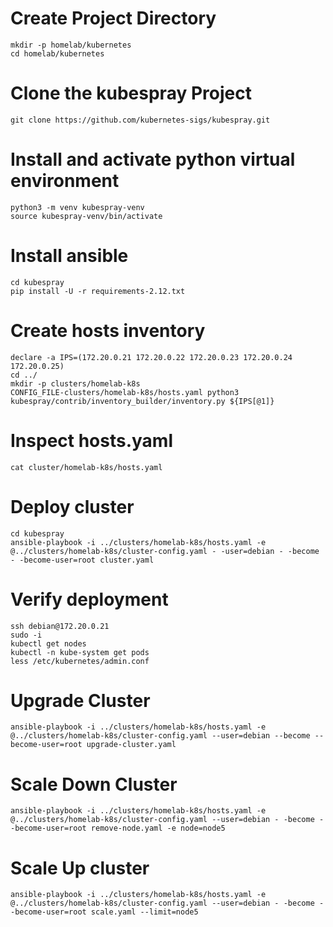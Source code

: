 # Create Project Directory
```
mkdir -p homelab/kubernetes
cd homelab/kubernetes
```


# Clone the kubespray Project
```
git clone https://github.com/kubernetes-sigs/kubespray.git
```


# Install and activate python virtual environment
```
python3 -m venv kubespray-venv
source kubespray-venv/bin/activate
```

# Install ansible 
```
cd kubespray
pip install -U -r requirements-2.12.txt
```

# Create hosts inventory
```
declare -a IPS=(172.20.0.21 172.20.0.22 172.20.0.23 172.20.0.24 172.20.0.25)
cd ../ 
mkdir -p clusters/homelab-k8s
CONFIG_FILE-clusters/homelab-k8s/hosts.yaml python3 kubespray/contrib/inventory_builder/inventory.py ${IPS[@1]}
```

# Inspect hosts.yaml
```
cat cluster/homelab-k8s/hosts.yaml
```

# Deploy cluster
```
cd kubespray
ansible-playbook -i ../clusters/homelab-k8s/hosts.yaml -e @../clusters/homelab-k8s/cluster-config.yaml - -user=debian - -become - -become-user=root cluster.yaml
```

# Verify deployment
```
ssh debian@172.20.0.21
sudo -i 
kubectl get nodes
kubectl -n kube-system get pods
less /etc/kubernetes/admin.conf 
```

# Upgrade Cluster
```
ansible-playbook -i ../clusters/homelab-k8s/hosts.yaml -e @../clusters/homelab-k8s/cluster-config.yaml --user=debian --become --become-user=root upgrade-cluster.yaml
```

# Scale Down Cluster
```
ansible-playbook -i ../clusters/homelab-k8s/hosts.yaml -e @../clusters/homelab-k8s/cluster-config.yaml --user=debian - -become --become-user=root remove-node.yaml -e node=node5
```


# Scale Up cluster
```
ansible-playbook -i ../clusters/homelab-k8s/hosts.yaml -e @../clusters/homelab-k8s/cluster-config.yaml --user=debian - -become - -become-user=root scale.yaml --limit=node5
```

